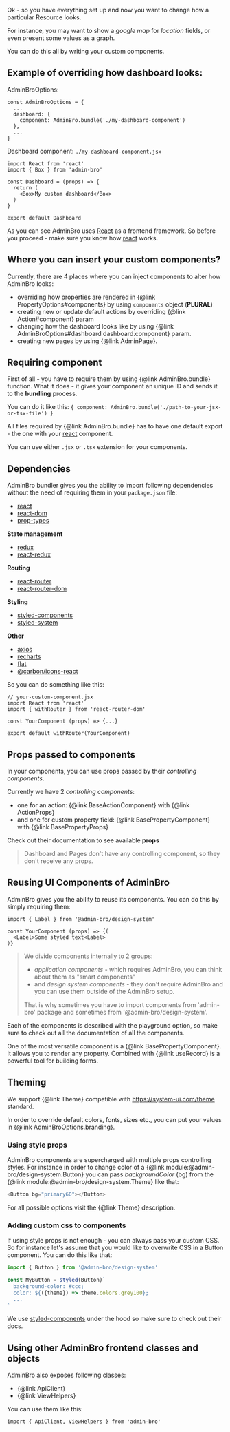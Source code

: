 Ok - so you have everything set up and now you want to change how a particular Resource looks.

For instance, you may want to show a _google map_ for _location_ fields, or even present some values as a graph.

You can do this all by writing your custom components.

## Example of overriding how dashboard looks:

AdminBroOptions: 
```
const AdminBroOptions = {
  ...
  dashboard: {
    component: AdminBro.bundle('./my-dashboard-component')
  },
  ...
}
```

Dashboard component: `./my-dashboard-component.jsx`
```
import React from 'react'
import { Box } from 'admin-bro'

const Dashboard = (props) => {
  return (
    <Box>My custom dashboard</Box>
  )
}

export default Dashboard
```

As you can see AdminBro uses [React](https://reactjs.org/) as a frontend framework. So before
you proceed - make sure you know how [react](https://reactjs.org/) works.

## Where you can insert your custom components?

Currently, there are 4 places where you can inject components to alter how AdminBro looks:

- overriding how properties are rendered in {@link PropertyOptions#components} by using `components` object (**PLURAL**)
- creating new or update default actions by overriding {@link Action#component} param
- changing how the dashboard looks like by using {@link AdminBroOptions#dashboard dashboard.component} param.
- creating new pages by using {@link AdminPage}.

## Requiring component

First of all - you have to require them by using {@link AdminBro.bundle} function. What it does -
it gives your component an unique ID and sends it to the __bundling__ process.

You can do it like this: `{ component: AdminBro.bundle('./path-to-your-jsx-or-tsx-file') }`

All files required by {@link AdminBro.bundle} has to have one default export - the one with your [react](https://reactjs.org/) component.

You can use either `.jsx` or `.tsx` extension for your components.

## Dependencies

AdminBro bundler gives you the ability to import following dependencies without the need of requiring them in your `package.json` file:

- [react](https://reactjs.org/)
- [react-dom](https://reactjs.org/)
- [prop-types](https://github.com/facebook/prop-types)

**State management**

- [redux](https://redux.js.org/)
- [react-redux](https://github.com/reduxjs/react-redux)

**Routing**

- [react-router](https://reacttraining.com/react-router/)
- [react-router-dom](https://reacttraining.com/react-router/)

**Styling**

- [styled-components](https://www.styled-components.com/docs)
- [styled-system](https://www.styled-system.com)

**Other**

- [axios](https://github.com/axios/axios)
- [recharts](http://recharts.org/en-US/)
- [flat](https://www.npmjs.com/package/flat)
- [@carbon/icons-react](https://www.npmjs.com/package/@carbon/icons-react)

So you can do something like this:

```
// your-custom-component.jsx
import React from 'react'
import { withRouter } from 'react-router-dom'

const YourComponent (props) => {...}

export default withRouter(YourComponent)
```

## Props passed to components

In your components, you can use props passed by their _controlling components_.

Currently we have 2 _controlling components_: 

- one for an action: {@link BaseActionComponent} with {@link ActionProps}
- and one for custom property field: {@link BasePropertyComponent} with {@link BasePropertyProps}

Check out their documentation to see available **props**

> Dashboard and Pages don't have any controlling component, so they don't receive any props.

## Reusing UI Components of AdminBro

AdminBro gives you the ability to reuse its components. You can do this by simply requiring them:

```
import { Label } from '@admin-bro/design-system'

const YourComponent (props) => {(
  <Label>Some styled text<Label>
)}
```

> We divide components internally to 2 groups:
> 
> * _application components_ - which requires AdminBro, you can think about them as "smart components"
> * and _design system components_ - they don't require AdminBro and you can use them outside of the AdminBro setup.
> 
> That is why sometimes you have to import components from 'admin-bro'
> package and sometimes from '@admin-bro/design-system'.

Each of the components is described with the playground option, so make sure to check out all the documentation of all the components.

One of the most versatile component is a {@link BasePropertyComponent}. It allows you to render any property.
Combined with {@link useRecord} is a powerful tool for building forms.

## Theming

We support {@link Theme} compatible with https://system-ui.com/theme standard.

In order to override default colors, fonts, sizes etc., you can put your values in {@link AdminBroOptions.branding}.

### Using style props

AdminBro components are supercharged with multiple props controlling styles. For instance in order
to change color of a {@link module:@admin-bro/design-system.Button} you can pass _backgroundColor_ (bg) from the {@link  module:@admin-bro/design-system.Theme} like that:

```javascript
<Button bg="primary60"></Button>
```

For all possible options visit the {@link Theme} description.

### Adding custom css to components

If using style props is not enough - you can always pass your custom CSS. So for instance let's assume
that you would like to overwrite CSS in a Button component. You can do this like that:

```javascript
import { Button } from '@admin-bro/design-system'

const MyButton = styled(Button)`
  background-color: #ccc;
  color: ${({theme}) => theme.colors.grey100};
  ...
`
```

We use [styled-components](https://styled-components.com/) under the hood so make sure to check out their docs.

## Using other AdminBro frontend classes and objects

AdminBro also exposes following classes:

- {@link ApiClient}
- {@link ViewHelpers}

You can use them like this:

```
import { ApiClient, ViewHelpers } from 'admin-bro'
```
